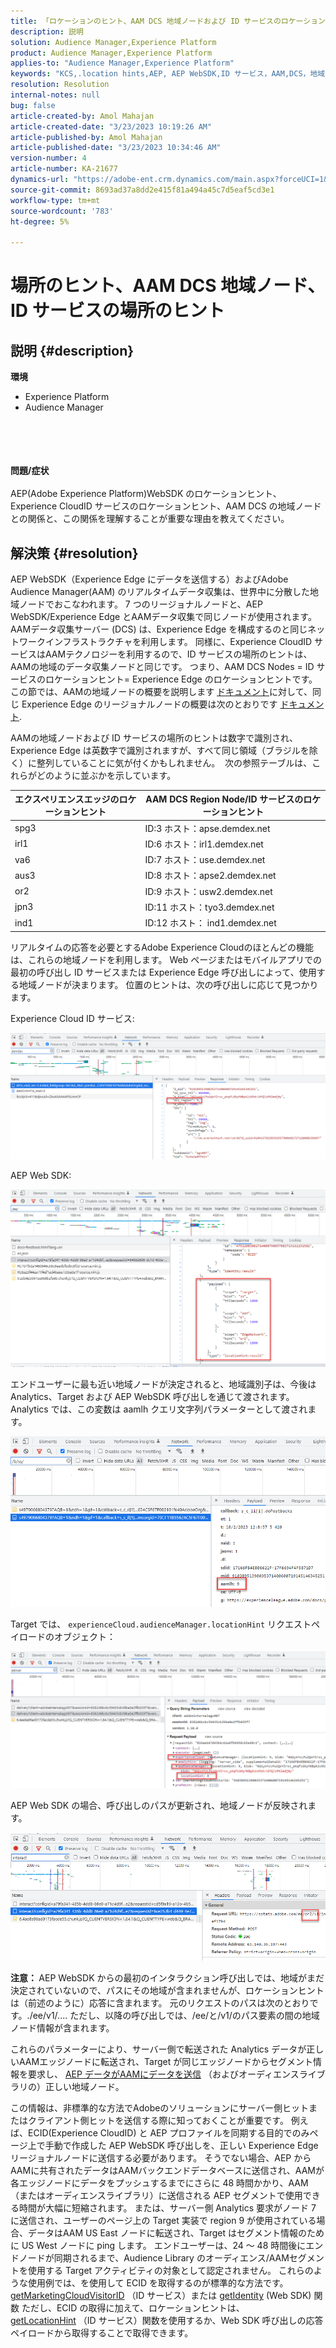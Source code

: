 ```yaml
---
title: 「ロケーションのヒント、AAM DCS 地域ノードおよび ID サービスのロケーションのヒント」
description: 説明
solution: Audience Manager,Experience Platform
product: Audience Manager,Experience Platform
applies-to: "Audience Manager,Experience Platform"
keywords: "KCS,.location hints,AEP, AEP WebSDK,ID サービス，AAM,DCS，地域ノード"
resolution: Resolution
internal-notes: null
bug: false
article-created-by: Amol Mahajan
article-created-date: "3/23/2023 10:19:26 AM"
article-published-by: Amol Mahajan
article-published-date: "3/23/2023 10:34:46 AM"
version-number: 4
article-number: KA-21677
dynamics-url: "https://adobe-ent.crm.dynamics.com/main.aspx?forceUCI=1&pagetype=entityrecord&etn=knowledgearticle&id=42b1582f-64c9-ed11-b597-6045bd006b25"
source-git-commit: 8693ad37a8dd2e415f81a494a45c7d5eaf5cd3e1
workflow-type: tm+mt
source-wordcount: '783'
ht-degree: 5%

---
```


# 場所のヒント、AAM DCS 地域ノード、ID サービスの場所のヒント

## 説明 {#description}

<b>環境</b>
- Experience Platform
- Audience Manager

<br><br> <br><br><b>問題/症状</b><br><br>AEP(Adobe Experience Platform)WebSDK のロケーションヒント、Experience CloudID サービスのロケーションヒント、AAM DCS の地域ノードとの関係と、この関係を理解することが重要な理由を教えてください。<br>

## 解決策 {#resolution}


AEP WebSDK（Experience Edge にデータを送信する）およびAdobe Audience Manager(AAM) のリアルタイムデータ収集は、世界中に分散した地域ノードでおこなわれます。 7 つのリージョナルノードと、AEP WebSDK/Experience Edge とAAMデータ収集で同じノードが使用されます。 AAMデータ収集サーバー (DCS) は、Experience Edge を構成するのと同じネットワークインフラストラクチャを利用します。 同様に、Experience CloudID サービスはAAMテクノロジーを利用するので、ID サービスの場所のヒントは、AAMの地域のデータ収集ノードと同じです。 つまり、AAM DCS Nodes = ID サービスのロケーションヒント= Experience Edge のロケーションヒントです。 この節では、AAMの地域ノードの概要を説明します [ドキュメント](https://experienceleague.adobe.com/docs/audience-manager/user-guide/api-and-sdk-code/dcs/dcs-api-reference/dcs-regions.html?lang=ja)に対して、同じ Experience Edge のリージョナルノードの概要は次のとおりです [ドキュメント](https://experienceleague.adobe.com/docs/experience-platform/edge-network-server-api/location-hints.html?lang=en).

AAMの地域ノードおよび ID サービスの場所のヒントは数字で識別され、Experience Edge は英数字で識別されますが、すべて同じ領域（ブラジルを除く）に整列していることに気が付くかもしれません。  次の参照テーブルは、これらがどのように並ぶかを示しています。


| エクスペリエンスエッジのロケーションヒント | AAM DCS Region Node/ID サービスのロケーションヒント |
| --- | --- |
| spg3 | ID:3 ホスト：apse.demdex.net |
| irl1 | ID:6 ホスト：irl1.demdex.net |
| va6 | ID:7 ホスト：use.demdex.net |
| aus3 | ID:8 ホスト：apse2.demdex.net |
| or2 | ID:9 ホスト：usw2.demdex.net |
| jpn3 | ID:11 ホスト：tyo3.demdex.net |
| ind1 | ID:12 ホスト： ind1.demdex.net |


リアルタイムの応答を必要とするAdobe Experience Cloudのほとんどの機能は、これらの地域ノードを利用します。 Web ページまたはモバイルアプリでの最初の呼び出し ID サービスまたは Experience Edge 呼び出しによって、使用する地域ノードが決まります。 位置のヒントは、次の呼び出しに応じて見つかります。

Experience Cloud ID サービス:

![](assets/e80a1235-77bf-ed11-83ff-6045bd006239.png)



AEP Web SDK:

![](assets/8f50cbb3-75bf-ed11-83ff-6045bd006239.png)

エンドユーザーに最も近い地域ノードが決定されると、地域識別子は、今後は Analytics、Target および AEP WebSDK 呼び出しを通じて渡されます。 Analytics では、この変数は aamlh クエリ文字列パラメーターとして渡されます。

![](assets/33af14ff-77bf-ed11-83ff-6045bd006239.png)

Target では、 `experienceCloud.audienceManager.locationHint` リクエストペイロードのオブジェクト：

![](assets/dce94437-78bf-ed11-83ff-6045bd006239.png)

AEP Web SDK の場合、呼び出しのパスが更新され、地域ノードが反映されます。

![](assets/8245a050-79bf-ed11-83ff-6045bd006239.png)

<b>注意： </b>AEP WebSDK からの最初のインタラクション呼び出しでは、地域がまだ決定されていないので、パスにその地域が含まれませんが、ロケーションヒントは（前述のように）応答に含まれます。 元のリクエストのパスは次のとおりです。./ee/v1/.... ただし、以降の呼び出しでは、/ee/と/v1/のパス要素の間の地域ノード情報が含まれます。

これらのパラメーターにより、サーバー側で転送された Analytics データが正しいAAMエッジノードに転送され、Target が同じエッジノードからセグメント情報を要求し、 [AEP データがAAMにデータを送信](https://experienceleague.adobe.com/docs/audience-manager/user-guide/implementation-integration-guides/integration-experience-platform/aam-aep-audience-sharing.html?lang=ja) （およびオーディエンスライブラリの）正しい地域ノード。

この情報は、非標準的な方法でAdobeのソリューションにサーバー側ヒットまたはクライアント側ヒットを送信する際に知っておくことが重要です。 例えば、ECID(Experience CloudID) と AEP プロファイルを同期する目的でのみページ上で手動で作成した AEP WebSDK 呼び出しを、正しい Experience Edge リージョナルノードに送信する必要があります。 そうでない場合、AEP からAAMに共有されたデータはAAMバックエンドデータベースに送信され、AAMが各エッジノードにデータをプッシュするまでにさらに 48 時間かかり、AAM（またはオーディエンスライブラリ）に送信される AEP セグメントで使用できる時間が大幅に短縮されます。 または、サーバー側 Analytics 要求がノード 7 に送信され、ユーザーのページ上の Target 実装で region 9 が使用されている場合、データはAAM US East ノードに転送され、Target はセグメント情報のために US West ノードに ping します。 エンドユーザーは、24 ～ 48 時間後にエンドノードが同期されるまで、Audience Library のオーディエンス/AAMセグメントを使用する Target アクティビティの対象として認定されません。 これらのような使用例では、を使用して ECID を取得するのが標準的な方法です。 [getMarketingCloudVisitorID](https://experienceleague.adobe.com/docs/id-service/using/id-service-api/methods/getmcvid.html?lang=en) （ID サービス）または [getIdentity](https://experienceleague.adobe.com/docs/experience-platform/edge/extension/accessing-the-ecid.html?lang=en) (Web SDK) 関数 ただし、ECID の取得に加えて、ロケーションヒントは、 [getLocationHint](https://experienceleague.adobe.com/docs/id-service/using/id-service-api/methods/getlocationhint.html?lang=en) （ID サービス）関数を使用するか、Web SDK 呼び出しの応答ペイロードから取得することで取得できます。









